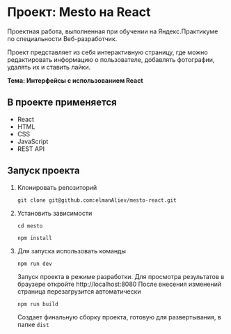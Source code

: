 # Проект: Mesto на React
Проектная работа, выполненная при обучении на Яндекс.Практикуме по специальности Веб-разработчик.

Проект представляет из себя интерактивную страницу, где можно редактировать информацию о пользователе, добавлять фотографии, удалять их и ставить лайки.

**Тема: Интерфейсы с использованием React**

## В проекте применяется
* React
* HTML
* CSS
* JavaScript
* REST API

## Запуск проекта

1. Клонировать репозиторий

    `git clone git@github.com:elmanAliev/mesto-react.git`

2. Установить зависимости

    `cd mesto`
    
    `npm install`

3. Для запуска использовать команды

    `npm run dev`

    Запуск проекта в режиме разработки.
    Для просмотра результатов в браузере откройте http://localhost:8080
    После внесения изменений страница перезагрузится автоматически

    `npm run build`

    Создает финальную сборку проекта, готовую для развертывания, в папке `dist`



